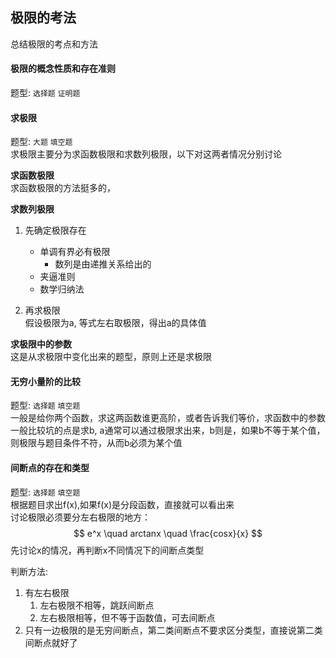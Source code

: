 ## 极限的考法  
总结极限的考点和方法  

#### 极限的概念性质和存在准则  
题型: `选择题` `证明题`   


#### 求极限 
题型: `大题` `填空题`   
求极限主要分为求函数极限和求数列极限，以下对这两者情况分别讨论  

**求函数极限**    
求函数极限的方法挺多的，


**求数列极限**    

1. 先确定极限存在
    - 单调有界必有极限  
        - 数列是由递推关系给出的
    - 夹逼准则  
    - 数学归纳法  

2. 再求极限  
假设极限为a, 等式左右取极限，得出a的具体值  

**求极限中的参数**    
这是从求极限中变化出来的题型，原则上还是求极限  


#### 无穷小量阶的比较  
题型: `选择题` `填空题`     
一般是给你两个函数，求这两函数谁更高阶，或者告诉我们等价，求函数中的参数  
一般比较坑的点是求b, a通常可以通过极限求出来，b则是，如果b不等于某个值，则极限与题目条件不符，从而b必须为某个值  


#### 间断点的存在和类型  
题型: `选择题` `填空题`     
根据题目求出f(x),如果f(x)是分段函数，直接就可以看出来  
讨论极限必须要分左右极限的地方：  
$$
    e^x \quad arctanx \quad \frac{cosx}{x}
$$
先讨论x的情况，再判断x不同情况下的间断点类型  

判断方法:  
1. 有左右极限  
    1. 左右极限不相等，跳跃间断点  
    2. 左右极限相等，但不等于函数值，可去间断点  
2. 只有一边极限的是无穷间断点，第二类间断点不要求区分类型，直接说第二类间断点就好了  